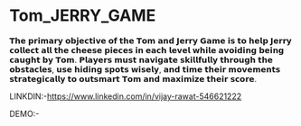 # Tom_JERRY_GAME
𝗧𝗵𝗲 𝗽𝗿𝗶𝗺𝗮𝗿𝘆 𝗼𝗯𝗷𝗲𝗰𝘁𝗶𝘃𝗲 𝗼𝗳 𝘁𝗵𝗲 𝗧𝗼𝗺 𝗮𝗻𝗱 𝗝𝗲𝗿𝗿𝘆 𝗚𝗮𝗺𝗲 𝗶𝘀 𝘁𝗼 𝗵𝗲𝗹𝗽 𝗝𝗲𝗿𝗿𝘆 𝗰𝗼𝗹𝗹𝗲𝗰𝘁 𝗮𝗹𝗹 𝘁𝗵𝗲 𝗰𝗵𝗲𝗲𝘀𝗲 𝗽𝗶𝗲𝗰𝗲𝘀 𝗶𝗻 𝗲𝗮𝗰𝗵 𝗹𝗲𝘃𝗲𝗹 𝘄𝗵𝗶𝗹𝗲 𝗮𝘃𝗼𝗶𝗱𝗶𝗻𝗴 𝗯𝗲𝗶𝗻𝗴 𝗰𝗮𝘂𝗴𝗵𝘁 𝗯𝘆 𝗧𝗼𝗺. 𝗣𝗹𝗮𝘆𝗲𝗿𝘀 𝗺𝘂𝘀𝘁 𝗻𝗮𝘃𝗶𝗴𝗮𝘁𝗲 𝘀𝗸𝗶𝗹𝗹𝗳𝘂𝗹𝗹𝘆 𝘁𝗵𝗿𝗼𝘂𝗴𝗵 𝘁𝗵𝗲 𝗼𝗯𝘀𝘁𝗮𝗰𝗹𝗲𝘀, 𝘂𝘀𝗲 𝗵𝗶𝗱𝗶𝗻𝗴 𝘀𝗽𝗼𝘁𝘀 𝘄𝗶𝘀𝗲𝗹𝘆, 𝗮𝗻𝗱 𝘁𝗶𝗺𝗲 𝘁𝗵𝗲𝗶𝗿 𝗺𝗼𝘃𝗲𝗺𝗲𝗻𝘁𝘀 𝘀𝘁𝗿𝗮𝘁𝗲𝗴𝗶𝗰𝗮𝗹𝗹𝘆 𝘁𝗼 𝗼𝘂𝘁𝘀𝗺𝗮𝗿𝘁 𝗧𝗼𝗺 𝗮𝗻𝗱 𝗺𝗮𝘅𝗶𝗺𝗶𝘇𝗲 𝘁𝗵𝗲𝗶𝗿 𝘀𝗰𝗼𝗿𝗲.

LINKDIN:-https://www.linkedin.com/in/vijay-rawat-546621222

DEMO:-
